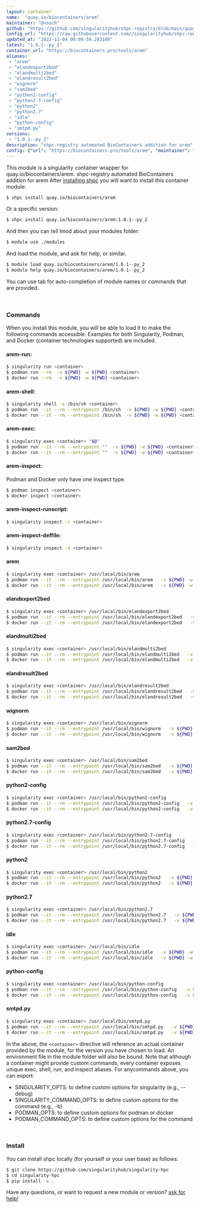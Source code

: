 ```yaml
---
layout: container
name:  "quay.io/biocontainers/arem"
maintainer: "@vsoch"
github: "https://github.com/singularityhub/shpc-registry/blob/main/quay.io/biocontainers/arem/container.yaml"
config_url: "https://raw.githubusercontent.com//singularityhub/shpc-registry/main/quay.io/biocontainers/arem/container.yaml"
updated_at: "2022-11-04 00:09:59.283108"
latest: "1.0.1--py_2"
container_url: "https://biocontainers.pro/tools/arem"
aliases:
 - "arem"
 - "elandexport2bed"
 - "elandmulti2bed"
 - "elandresult2bed"
 - "wignorm"
 - "sam2bed"
 - "python2-config"
 - "python2.7-config"
 - "python2"
 - "python2.7"
 - "idle"
 - "python-config"
 - "smtpd.py"
versions:
 - "1.0.1--py_2"
description: "shpc-registry automated BioContainers addition for arem"
config: {"url": "https://biocontainers.pro/tools/arem", "maintainer": "@vsoch", "description": "shpc-registry automated BioContainers addition for arem", "latest": {"1.0.1--py_2": "sha256:5ece1f39bf600242edaa5245363e30e09649e41126bbc48a1082112eb14e3686"}, "tags": {"1.0.1--py_2": "sha256:5ece1f39bf600242edaa5245363e30e09649e41126bbc48a1082112eb14e3686"}, "docker": "quay.io/biocontainers/arem", "aliases": {"arem": "/usr/local/bin/arem", "elandexport2bed": "/usr/local/bin/elandexport2bed", "elandmulti2bed": "/usr/local/bin/elandmulti2bed", "elandresult2bed": "/usr/local/bin/elandresult2bed", "wignorm": "/usr/local/bin/wignorm", "sam2bed": "/usr/local/bin/sam2bed", "python2-config": "/usr/local/bin/python2-config", "python2.7-config": "/usr/local/bin/python2.7-config", "python2": "/usr/local/bin/python2", "python2.7": "/usr/local/bin/python2.7", "idle": "/usr/local/bin/idle", "python-config": "/usr/local/bin/python-config", "smtpd.py": "/usr/local/bin/smtpd.py"}}
---
```


This module is a singularity container wrapper for quay.io/biocontainers/arem.
shpc-registry automated BioContainers addition for arem
After [installing shpc](#install) you will want to install this container module:


```bash
$ shpc install quay.io/biocontainers/arem
```

Or a specific version:

```bash
$ shpc install quay.io/biocontainers/arem:1.0.1--py_2
```

And then you can tell lmod about your modules folder:

```bash
$ module use ./modules
```

And load the module, and ask for help, or similar.

```bash
$ module load quay.io/biocontainers/arem/1.0.1--py_2
$ module help quay.io/biocontainers/arem/1.0.1--py_2
```

You can use tab for auto-completion of module names or commands that are provided.

<br>

### Commands

When you install this module, you will be able to load it to make the following commands accessible.
Examples for both Singularity, Podman, and Docker (container technologies supported) are included.

#### arem-run:

```bash
$ singularity run <container>
$ podman run --rm  -v ${PWD} -w ${PWD} <container>
$ docker run --rm  -v ${PWD} -w ${PWD} <container>
```

#### arem-shell:

```bash
$ singularity shell -s /bin/sh <container>
$ podman run --it --rm --entrypoint /bin/sh  -v ${PWD} -w ${PWD} <container>
$ docker run --it --rm --entrypoint /bin/sh  -v ${PWD} -w ${PWD} <container>
```

#### arem-exec:

```bash
$ singularity exec <container> "$@"
$ podman run --it --rm --entrypoint ""  -v ${PWD} -w ${PWD} <container> "$@"
$ docker run --it --rm --entrypoint ""  -v ${PWD} -w ${PWD} <container> "$@"
```

#### arem-inspect:

Podman and Docker only have one inspect type.

```bash
$ podman inspect <container>
$ docker inspect <container>
```

#### arem-inspect-runscript:

```bash
$ singularity inspect -r <container>
```

#### arem-inspect-deffile:

```bash
$ singularity inspect -d <container>
```


#### arem

```bash
$ singularity exec <container> /usr/local/bin/arem
$ podman run --it --rm --entrypoint /usr/local/bin/arem   -v ${PWD} -w ${PWD} <container> -c " $@"
$ docker run --it --rm --entrypoint /usr/local/bin/arem   -v ${PWD} -w ${PWD} <container> -c " $@"
```


#### elandexport2bed

```bash
$ singularity exec <container> /usr/local/bin/elandexport2bed
$ podman run --it --rm --entrypoint /usr/local/bin/elandexport2bed   -v ${PWD} -w ${PWD} <container> -c " $@"
$ docker run --it --rm --entrypoint /usr/local/bin/elandexport2bed   -v ${PWD} -w ${PWD} <container> -c " $@"
```


#### elandmulti2bed

```bash
$ singularity exec <container> /usr/local/bin/elandmulti2bed
$ podman run --it --rm --entrypoint /usr/local/bin/elandmulti2bed   -v ${PWD} -w ${PWD} <container> -c " $@"
$ docker run --it --rm --entrypoint /usr/local/bin/elandmulti2bed   -v ${PWD} -w ${PWD} <container> -c " $@"
```


#### elandresult2bed

```bash
$ singularity exec <container> /usr/local/bin/elandresult2bed
$ podman run --it --rm --entrypoint /usr/local/bin/elandresult2bed   -v ${PWD} -w ${PWD} <container> -c " $@"
$ docker run --it --rm --entrypoint /usr/local/bin/elandresult2bed   -v ${PWD} -w ${PWD} <container> -c " $@"
```


#### wignorm

```bash
$ singularity exec <container> /usr/local/bin/wignorm
$ podman run --it --rm --entrypoint /usr/local/bin/wignorm   -v ${PWD} -w ${PWD} <container> -c " $@"
$ docker run --it --rm --entrypoint /usr/local/bin/wignorm   -v ${PWD} -w ${PWD} <container> -c " $@"
```


#### sam2bed

```bash
$ singularity exec <container> /usr/local/bin/sam2bed
$ podman run --it --rm --entrypoint /usr/local/bin/sam2bed   -v ${PWD} -w ${PWD} <container> -c " $@"
$ docker run --it --rm --entrypoint /usr/local/bin/sam2bed   -v ${PWD} -w ${PWD} <container> -c " $@"
```


#### python2-config

```bash
$ singularity exec <container> /usr/local/bin/python2-config
$ podman run --it --rm --entrypoint /usr/local/bin/python2-config   -v ${PWD} -w ${PWD} <container> -c " $@"
$ docker run --it --rm --entrypoint /usr/local/bin/python2-config   -v ${PWD} -w ${PWD} <container> -c " $@"
```


#### python2.7-config

```bash
$ singularity exec <container> /usr/local/bin/python2.7-config
$ podman run --it --rm --entrypoint /usr/local/bin/python2.7-config   -v ${PWD} -w ${PWD} <container> -c " $@"
$ docker run --it --rm --entrypoint /usr/local/bin/python2.7-config   -v ${PWD} -w ${PWD} <container> -c " $@"
```


#### python2

```bash
$ singularity exec <container> /usr/local/bin/python2
$ podman run --it --rm --entrypoint /usr/local/bin/python2   -v ${PWD} -w ${PWD} <container> -c " $@"
$ docker run --it --rm --entrypoint /usr/local/bin/python2   -v ${PWD} -w ${PWD} <container> -c " $@"
```


#### python2.7

```bash
$ singularity exec <container> /usr/local/bin/python2.7
$ podman run --it --rm --entrypoint /usr/local/bin/python2.7   -v ${PWD} -w ${PWD} <container> -c " $@"
$ docker run --it --rm --entrypoint /usr/local/bin/python2.7   -v ${PWD} -w ${PWD} <container> -c " $@"
```


#### idle

```bash
$ singularity exec <container> /usr/local/bin/idle
$ podman run --it --rm --entrypoint /usr/local/bin/idle   -v ${PWD} -w ${PWD} <container> -c " $@"
$ docker run --it --rm --entrypoint /usr/local/bin/idle   -v ${PWD} -w ${PWD} <container> -c " $@"
```


#### python-config

```bash
$ singularity exec <container> /usr/local/bin/python-config
$ podman run --it --rm --entrypoint /usr/local/bin/python-config   -v ${PWD} -w ${PWD} <container> -c " $@"
$ docker run --it --rm --entrypoint /usr/local/bin/python-config   -v ${PWD} -w ${PWD} <container> -c " $@"
```


#### smtpd.py

```bash
$ singularity exec <container> /usr/local/bin/smtpd.py
$ podman run --it --rm --entrypoint /usr/local/bin/smtpd.py   -v ${PWD} -w ${PWD} <container> -c " $@"
$ docker run --it --rm --entrypoint /usr/local/bin/smtpd.py   -v ${PWD} -w ${PWD} <container> -c " $@"
```



In the above, the `<container>` directive will reference an actual container provided
by the module, for the version you have chosen to load. An environment file in the
module folder will also be bound. Note that although a container
might provide custom commands, every container exposes unique exec, shell, run, and
inspect aliases. For anycommands above, you can export:

 - SINGULARITY_OPTS: to define custom options for singularity (e.g., --debug)
 - SINGULARITY_COMMAND_OPTS: to define custom options for the command (e.g., -b)
 - PODMAN_OPTS: to define custom options for podman or docker
 - PODMAN_COMMAND_OPTS: to define custom options for the command

<br>

### Install

You can install shpc locally (for yourself or your user base) as follows:

```bash
$ git clone https://github.com/singularityhub/singularity-hpc
$ cd singularity-hpc
$ pip install -e .
```

Have any questions, or want to request a new module or version? [ask for help!](https://github.com/singularityhub/singularity-hpc/issues)